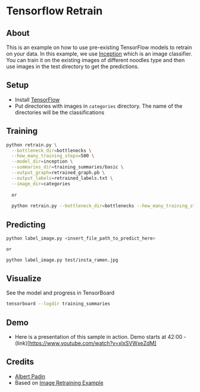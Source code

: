 # Tensorflow Retrain

## About

This is an example on how to use pre-existing TensorFlow models to retrain on your data. In this example, we use [Inception](https://github.com/tensorflow/models/tree/master/inception) which is an image classifier. You can train it on the existing images of different noodles type and then use images in the test directory to get the predictions.

## Setup

- Install [TensorFlow](https://www.tensorflow.org/install/)
- Put directories with images in `categories` directory. The name of the directories will be the classifications

## Training

``` bash
python retrain.py \
  --bottleneck_dir=bottlenecks \
  --how_many_training_steps=500 \
  --model_dir=inception \
  --summaries_dir=training_summaries/basic \
  --output_graph=retrained_graph.pb \
  --output_labels=retrained_labels.txt \
  --image_dir=categories
  
  or 
  
  python retrain.py --bottleneck_dir=bottlenecks --how_many_training_steps=500 --model_dir=inception --summaries_dir=training_summaries/basic --output_graph=retrained_graph.pb --output_labels=retrained_labels.txt --image_dir=categories
```



## Predicting

``` bash
python label_image.py <insert_file_path_to_predict_here>

or

python label_image.py test/insta_ramen.jpg

```



## Visualize

See the model and progress in TensorBoard

``` bash
tensorboard --logdir training_summaries
```
## Demo  

 - Here is a presentation of this sample in action. Demo starts at 42:00 - (link)[https://www.youtube.com/watch?v=xlxSVWxeZdM]

## Credits

- [Albert Padin](https://github.com/albertpadin)
- Based on [Image Retraining Example](https://www.tensorflow.org/tutorials/image_retraining)
